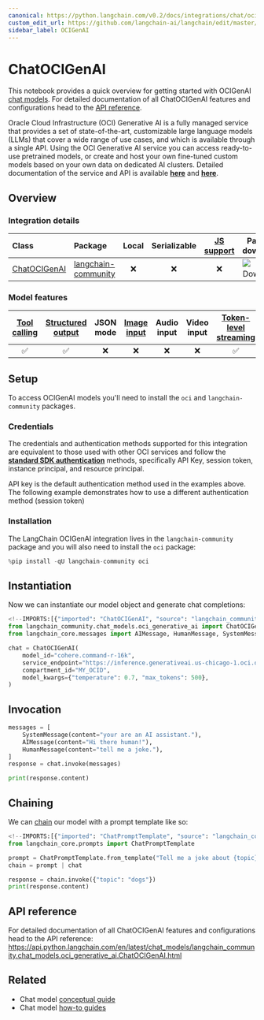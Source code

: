 ```yaml
---
canonical: https://python.langchain.com/v0.2/docs/integrations/chat/oci_generative_ai/
custom_edit_url: https://github.com/langchain-ai/langchain/edit/master/docs/docs/integrations/chat/oci_generative_ai.ipynb
sidebar_label: OCIGenAI
---
```


# ChatOCIGenAI

This notebook provides a quick overview for getting started with OCIGenAI [chat models](/docs/concepts/#chat-models). For detailed documentation of all ChatOCIGenAI features and configurations head to the [API reference](https://api.python.langchain.com/en/latest/chat_models/langchain_community.chat_models.oci_generative_ai.ChatOCIGenAI.html).

Oracle Cloud Infrastructure (OCI) Generative AI is a fully managed service that provides a set of state-of-the-art, customizable large language models (LLMs) that cover a wide range of use cases, and which is available through a single API.
Using the OCI Generative AI service you can access ready-to-use pretrained models, or create and host your own fine-tuned custom models based on your own data on dedicated AI clusters. Detailed documentation of the service and API is available __[here](https://docs.oracle.com/en-us/iaas/Content/generative-ai/home.htm)__ and __[here](https://docs.oracle.com/en-us/iaas/api/#/en/generative-ai/20231130/)__.


## Overview
### Integration details

| Class | Package | Local | Serializable | [JS support](https://js.langchain.com/v0.2/docs/integrations/chat/oci_generative_ai) | Package downloads | Package latest |
| :--- | :--- | :---: | :---: |  :---: | :---: | :---: |
| [ChatOCIGenAI](https://api.python.langchain.com/en/latest/chat_models/langchain_community.chat_models.oci_generative_ai.ChatOCIGenAI.html) | [langchain-community](https://api.python.langchain.com/en/latest/community_api_reference.html) | ❌ | ❌ | ❌ | ![PyPI - Downloads](https://img.shields.io/pypi/dm/langchain-oci-generative-ai?style=flat-square&label=%20) | ![PyPI - Version](https://img.shields.io/pypi/v/langchain-oci-generative-ai?style=flat-square&label=%20) |

### Model features
| [Tool calling](/docs/how_to/tool_calling/) | [Structured output](/docs/how_to/structured_output/) | JSON mode | [Image input](/docs/how_to/multimodal_inputs/) | Audio input | Video input | [Token-level streaming](/docs/how_to/chat_streaming/) | Native async | [Token usage](/docs/how_to/chat_token_usage_tracking/) | [Logprobs](/docs/how_to/logprobs/) |
| :---: | :---: | :---: | :---: |  :---: | :---: | :---: | :---: | :---: | :---: |
| ✅ | ✅ | ❌ | ❌ | ❌ | ❌ | ✅ | ❌ | ❌ | ❌ | 

## Setup

To access OCIGenAI models you'll need to install the `oci` and `langchain-community` packages.

### Credentials

The credentials and authentication methods supported for this integration are equivalent to those used with other OCI services and follow the __[standard SDK authentication](https://docs.oracle.com/en-us/iaas/Content/API/Concepts/sdk_authentication_methods.htm)__ methods, specifically API Key, session token, instance principal, and resource principal.

API key is the default authentication method used in the examples above. The following example demonstrates how to use a different authentication method (session token)

### Installation

The LangChain OCIGenAI integration lives in the `langchain-community` package and you will also need to install the `oci` package:


```python
%pip install -qU langchain-community oci
```

## Instantiation

Now we can instantiate our model object and generate chat completions:



```python
<!--IMPORTS:[{"imported": "ChatOCIGenAI", "source": "langchain_community.chat_models.oci_generative_ai", "docs": "https://api.python.langchain.com/en/latest/chat_models/langchain_community.chat_models.oci_generative_ai.ChatOCIGenAI.html", "title": "ChatOCIGenAI"}, {"imported": "AIMessage", "source": "langchain_core.messages", "docs": "https://api.python.langchain.com/en/latest/messages/langchain_core.messages.ai.AIMessage.html", "title": "ChatOCIGenAI"}, {"imported": "HumanMessage", "source": "langchain_core.messages", "docs": "https://api.python.langchain.com/en/latest/messages/langchain_core.messages.human.HumanMessage.html", "title": "ChatOCIGenAI"}, {"imported": "SystemMessage", "source": "langchain_core.messages", "docs": "https://api.python.langchain.com/en/latest/messages/langchain_core.messages.system.SystemMessage.html", "title": "ChatOCIGenAI"}]-->
from langchain_community.chat_models.oci_generative_ai import ChatOCIGenAI
from langchain_core.messages import AIMessage, HumanMessage, SystemMessage

chat = ChatOCIGenAI(
    model_id="cohere.command-r-16k",
    service_endpoint="https://inference.generativeai.us-chicago-1.oci.oraclecloud.com",
    compartment_id="MY_OCID",
    model_kwargs={"temperature": 0.7, "max_tokens": 500},
)
```

## Invocation


```python
messages = [
    SystemMessage(content="your are an AI assistant."),
    AIMessage(content="Hi there human!"),
    HumanMessage(content="tell me a joke."),
]
response = chat.invoke(messages)
```


```python
print(response.content)
```

## Chaining

We can [chain](/docs/how_to/sequence/) our model with a prompt template like so:



```python
<!--IMPORTS:[{"imported": "ChatPromptTemplate", "source": "langchain_core.prompts", "docs": "https://api.python.langchain.com/en/latest/prompts/langchain_core.prompts.chat.ChatPromptTemplate.html", "title": "ChatOCIGenAI"}]-->
from langchain_core.prompts import ChatPromptTemplate

prompt = ChatPromptTemplate.from_template("Tell me a joke about {topic}")
chain = prompt | chat

response = chain.invoke({"topic": "dogs"})
print(response.content)
```

## API reference

For detailed documentation of all ChatOCIGenAI features and configurations head to the API reference: https://api.python.langchain.com/en/latest/chat_models/langchain_community.chat_models.oci_generative_ai.ChatOCIGenAI.html


## Related

- Chat model [conceptual guide](/docs/concepts/#chat-models)
- Chat model [how-to guides](/docs/how_to/#chat-models)